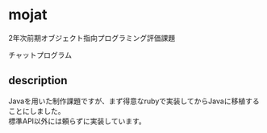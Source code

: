 mojat
=====

2年次前期オブジェクト指向プログラミング評価課題

チャットプログラム

## description
Javaを用いた制作課題ですが、まず得意なrubyで実装してからJavaに移植することにしました。  
標準API以外には頼らずに実装しています。